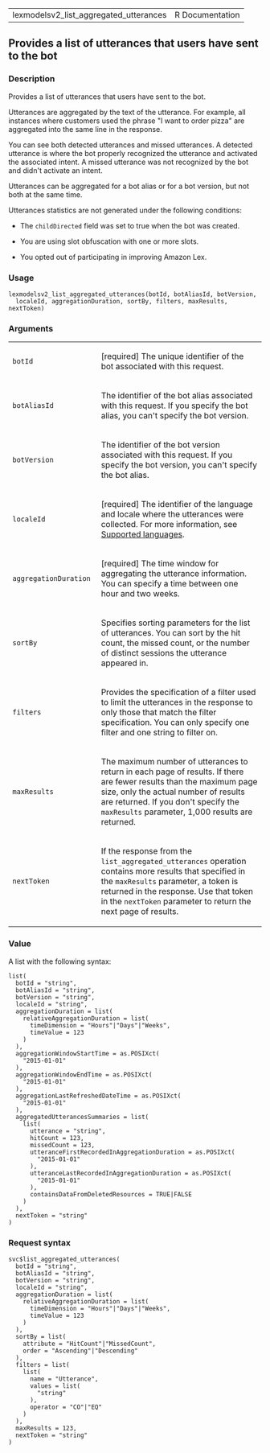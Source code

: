 <table style="width: 100%;">
<tbody>
<tr class="odd">
<td>lexmodelsv2_list_aggregated_utterances</td>
<td style="text-align: right;">R Documentation</td>
</tr>
</tbody>
</table>

## Provides a list of utterances that users have sent to the bot

### Description

Provides a list of utterances that users have sent to the bot.

Utterances are aggregated by the text of the utterance. For example, all
instances where customers used the phrase "I want to order pizza" are
aggregated into the same line in the response.

You can see both detected utterances and missed utterances. A detected
utterance is where the bot properly recognized the utterance and
activated the associated intent. A missed utterance was not recognized
by the bot and didn't activate an intent.

Utterances can be aggregated for a bot alias or for a bot version, but
not both at the same time.

Utterances statistics are not generated under the following conditions:

-   The `childDirected` field was set to true when the bot was created.

-   You are using slot obfuscation with one or more slots.

-   You opted out of participating in improving Amazon Lex.

### Usage

    lexmodelsv2_list_aggregated_utterances(botId, botAliasId, botVersion,
      localeId, aggregationDuration, sortBy, filters, maxResults, nextToken)

### Arguments

<table>
<colgroup>
<col style="width: 35%" />
<col style="width: 65%" />
</colgroup>
<tbody>
<tr class="odd">
<td><code
id="lexmodelsv2_list_aggregated_utterances_:_botId">botId</code></td>
<td><p>[required] The unique identifier of the bot associated with this
request.</p></td>
</tr>
<tr class="even">
<td><code
id="lexmodelsv2_list_aggregated_utterances_:_botAliasId">botAliasId</code></td>
<td><p>The identifier of the bot alias associated with this request. If
you specify the bot alias, you can't specify the bot version.</p></td>
</tr>
<tr class="odd">
<td><code
id="lexmodelsv2_list_aggregated_utterances_:_botVersion">botVersion</code></td>
<td><p>The identifier of the bot version associated with this request.
If you specify the bot version, you can't specify the bot
alias.</p></td>
</tr>
<tr class="even">
<td><code
id="lexmodelsv2_list_aggregated_utterances_:_localeId">localeId</code></td>
<td><p>[required] The identifier of the language and locale where the
utterances were collected. For more information, see <a
href="https://docs.aws.amazon.com/lexv2/latest/dg/how-languages.html">Supported
languages</a>.</p></td>
</tr>
<tr class="odd">
<td><code
id="lexmodelsv2_list_aggregated_utterances_:_aggregationDuration">aggregationDuration</code></td>
<td><p>[required] The time window for aggregating the utterance
information. You can specify a time between one hour and two
weeks.</p></td>
</tr>
<tr class="even">
<td><code
id="lexmodelsv2_list_aggregated_utterances_:_sortBy">sortBy</code></td>
<td><p>Specifies sorting parameters for the list of utterances. You can
sort by the hit count, the missed count, or the number of distinct
sessions the utterance appeared in.</p></td>
</tr>
<tr class="odd">
<td><code
id="lexmodelsv2_list_aggregated_utterances_:_filters">filters</code></td>
<td><p>Provides the specification of a filter used to limit the
utterances in the response to only those that match the filter
specification. You can only specify one filter and one string to filter
on.</p></td>
</tr>
<tr class="even">
<td><code
id="lexmodelsv2_list_aggregated_utterances_:_maxResults">maxResults</code></td>
<td><p>The maximum number of utterances to return in each page of
results. If there are fewer results than the maximum page size, only the
actual number of results are returned. If you don't specify the
<code>maxResults</code> parameter, 1,000 results are returned.</p></td>
</tr>
<tr class="odd">
<td><code
id="lexmodelsv2_list_aggregated_utterances_:_nextToken">nextToken</code></td>
<td><p>If the response from the <code>list_aggregated_utterances</code>
operation contains more results that specified in the
<code>maxResults</code> parameter, a token is returned in the response.
Use that token in the <code>nextToken</code> parameter to return the
next page of results.</p></td>
</tr>
</tbody>
</table>

### Value

A list with the following syntax:

    list(
      botId = "string",
      botAliasId = "string",
      botVersion = "string",
      localeId = "string",
      aggregationDuration = list(
        relativeAggregationDuration = list(
          timeDimension = "Hours"|"Days"|"Weeks",
          timeValue = 123
        )
      ),
      aggregationWindowStartTime = as.POSIXct(
        "2015-01-01"
      ),
      aggregationWindowEndTime = as.POSIXct(
        "2015-01-01"
      ),
      aggregationLastRefreshedDateTime = as.POSIXct(
        "2015-01-01"
      ),
      aggregatedUtterancesSummaries = list(
        list(
          utterance = "string",
          hitCount = 123,
          missedCount = 123,
          utteranceFirstRecordedInAggregationDuration = as.POSIXct(
            "2015-01-01"
          ),
          utteranceLastRecordedInAggregationDuration = as.POSIXct(
            "2015-01-01"
          ),
          containsDataFromDeletedResources = TRUE|FALSE
        )
      ),
      nextToken = "string"
    )

### Request syntax

    svc$list_aggregated_utterances(
      botId = "string",
      botAliasId = "string",
      botVersion = "string",
      localeId = "string",
      aggregationDuration = list(
        relativeAggregationDuration = list(
          timeDimension = "Hours"|"Days"|"Weeks",
          timeValue = 123
        )
      ),
      sortBy = list(
        attribute = "HitCount"|"MissedCount",
        order = "Ascending"|"Descending"
      ),
      filters = list(
        list(
          name = "Utterance",
          values = list(
            "string"
          ),
          operator = "CO"|"EQ"
        )
      ),
      maxResults = 123,
      nextToken = "string"
    )
